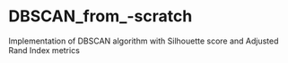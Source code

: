 # DBSCAN_from_-scratch
Implementation of DBSCAN algorithm with Silhouette score and Adjusted Rand Index metrics 

